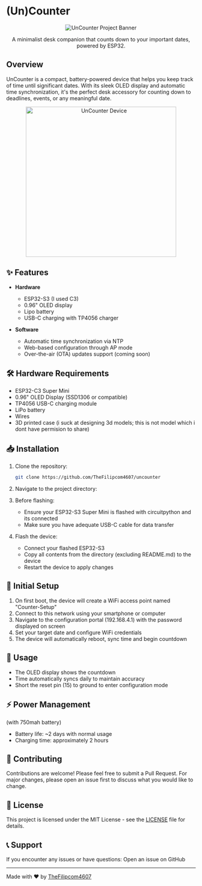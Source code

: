 # (Un)Counter

<div align="center">
  <img src="https://socialify.git.ci/thefilipcom4607/uncounter/image?font=Source%20Code%20Pro&language=1&name=1&owner=1&pattern=Circuit%20Board&theme=Dark" alt="UnCounter Project Banner">

  A minimalist desk companion that counts down to your important dates, powered by ESP32.
</div>

## Overview

UnCounter is a compact, battery-powered device that helps you keep track of time until significant dates. With its sleek OLED display and automatic time synchronization, it's the perfect desk accessory for counting down to deadlines, events, or any meaningful date.

<div align="center">
  <img src="https://assets.thefilip.com/uncounter.jpg" alt="UnCounter Device" width="400">
</div>

## ✨ Features

- **Hardware**
  - ESP32-S3 (I used C3)
  - 0.96" OLED display
  - Lipo battery
  - USB-C charging with TP4056 charger
  
- **Software**
  - Automatic time synchronization via NTP
  - Web-based configuration through AP mode
  - Over-the-air (OTA) updates support (coming soon)

## 🛠️ Hardware Requirements

- ESP32-C3 Super Mini
- 0.96" OLED Display (SSD1306 or compatible)
- TP4056 USB-C charging module
- LiPo battery
- Wires
- 3D printed case (i suck at designing 3d models; this is not model which i dont have permision to share)

## 📥 Installation

1. Clone the repository:
   ```bash
   git clone https://github.com/TheFilipcom4607/uncounter
   ```

2. Navigate to the project directory:

3. Before flashing:
   - Ensure your ESP32-S3 Super Mini is flashed with circuitpython and its connected
   - Make sure you have adequate USB-C cable for data transfer

4. Flash the device:
   - Connect your flashed ESP32-S3
   - Copy all contents from the directory (excluding README.md) to the device
   - Restart the device to apply changes

## 🔧 Initial Setup

1. On first boot, the device will create a WiFi access point named "Counter-Setup"
2. Connect to this network using your smartphone or computer
3. Navigate to the configuration portal (192.168.4.1) with the password displayed on screen
4. Set your target date and configure WiFi credentials
5. The device will automatically reboot, sync time and begin countdown

## 📱 Usage

- The OLED display shows the countdown
- Time automatically syncs daily to maintain accuracy
- Short the reset pin (15) to ground to enter configuration mode

## ⚡ Power Management

(with 750mah battery)

- Battery life: ~2 days with normal usage
- Charging time: approximately 2 hours


## 🤝 Contributing

Contributions are welcome! Please feel free to submit a Pull Request. For major changes, please open an issue first to discuss what you would like to change.

## 📝 License

This project is licensed under the MIT License - see the [LICENSE](LICENSE) file for details.

## 📞 Support

If you encounter any issues or have questions:
Open an issue on GitHub

---

Made with ❤️ by [TheFilipcom4607](https://github.com/TheFilipcom4607)
